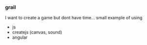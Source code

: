 ### grail
I want to create a game but dont have time... small example of using
- js
- createjs (canvas, sound)
- angular
